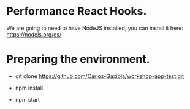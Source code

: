 # Performance React Hooks.

We are going to need to have NodeJS installed, you can install it here: https://nodejs.org/es/

# Preparing the environment.

- git clone https://github.com/Carlos-Gaxiola/workshop-app-test.git

- npm install

- npm start
